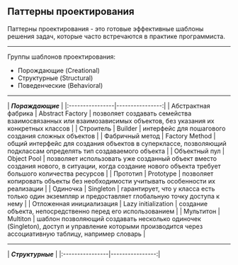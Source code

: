 ## Паттерны проектирования  
Паттерны проектирования - это готовые эффективные шаблоны решения задач, которые часто встречаются в практике программиста.  
____  
Группы шаблонов проектирования:  
- Порождающие (Creational)  
- Структурные (Structural)  
- Поведенческие (Behavioral)  
____
   
| **_Пораждающие_** |
|:----------------|----------------:|
| Абстрактная фабрика | Abstract Factory | позволяет создавать семейства взаимосвязанных или взаимозависимых объектов, без указания их конкретных классов |
| Строитель | Builder | интерфейс для пошагового создания сложных объектов |
| Фабричный метод | Factory Method | общий интерфейс для создания объектов в суперклассе, позволяющий подклассам определять тип создаваемого объекта |
| Объектный пул | Object Pool | позволяет использовать уже созданный объект вместо создания нового, в ситуации, когда создание нового объекта требует большого количества ресурсов |
| Прототип | Prototype | позволяет копировать объекты без необходимости учитывать особенности их реализации |
| Одиночка | Singleton | гарантирует, что у класса есть только один экземпляр и предоставляет глобальную точку доступа к нему |
| Отложенная инициализация | Lazy initialization | создание объекта, непосредственно перед его использованием |
| Мультитон | Multiton | шаблон позволяющий создавать несколько одиночек (Singleton), доступ и управление которыми производится через ассоциативную таблицу, например словарь |
____  
| **_Структурные_** |
|:----------------|----------------:|
